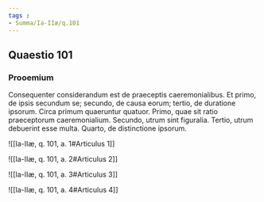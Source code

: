 ```yaml
---
tags : 
- Summa/Ia-IIæ/q.101
---
```


## Quaestio 101

### Prooemium

Consequenter considerandum est de praeceptis caeremonialibus. Et primo, de ipsis secundum se; secundo, de causa eorum; tertio, de duratione ipsorum. Circa primum quaeruntur quatuor. Primo, quae sit ratio praeceptorum caeremonialium. Secundo, utrum sint figuralia. Tertio, utrum debuerint esse multa. Quarto, de distinctione ipsorum.

![[Ia-IIæ, q. 101, a. 1#Articulus 1]]

![[Ia-IIæ, q. 101, a. 2#Articulus 2]]

![[Ia-IIæ, q. 101, a. 3#Articulus 3]]

![[Ia-IIæ, q. 101, a. 4#Articulus 4]]

